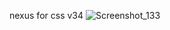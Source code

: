 nexus for css v34
![Screenshot_133](https://user-images.githubusercontent.com/107143832/199312743-8eda7c51-8f70-481a-a6d5-0211369e19b0.png)
